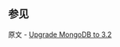 ## 参见

原文 - [Upgrade MongoDB to 3.2]( https://docs.mongodb.com/manual/release-notes/3.2-upgrade/ )

